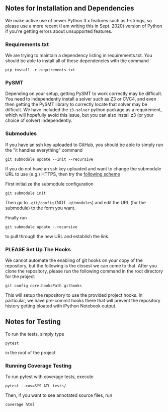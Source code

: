 ## Notes for Installation and Dependencies

We make active use of newer Python 3.x features such as f-strings, so please use a more recent (I am writing this in Sept. 2020) version of Python if you're getting errors about unsupported features.


### Requirements.txt

We are trying to maintain a dependency listing in requirements.txt.  You should be able to install all of these dependencies with the command
```
pip install -r requirements.txt
```

### PySMT

Depending on your setup, getting PySMT to work correctly may be difficult.  You need to independently install a solver such as Z3 or CVC4, and even then getting the PySMT library to correctly locate that solver may be difficult.  We have included the `z3-solver` python package as a requirement, which will hopefully avoid this issue, but you can also install z3 (or your choice of solver) independently.

### Submodules
If you have an ssh key uploaded to GitHub, you should be able to simply run the "it handles everything" command
```
git submodule update --init --recursive
```

If you do not have an ssh key uploaded and want to change the submodule URL to use (e.g.) HTTPS, then try the [following scheme](https://stackoverflow.com/questions/42028437/how-to-change-git-submodules-url-locally/42035018#:~:text=If%20you%20want%20to%20modify,that%20you%20want%20to%20push.&text=Then%20modify%20the%20.,the%20submodule%20URL%20as%20usual.)

First initialize the submodule configuration
```
git submodule init
```

Then go to `.git/config` (NOT `.gitmodules`) and edit the URL (for the submodule) to the form you want.

Finally run
```
git submodule update --recursive
```
to pull through the new URL and establish the link.


### PLEASE Set Up The Hooks

We cannot automate the enabling of git hooks on your copy of the repository, but the following is the closest we can come to that.  After you clone the repository, please run the following command in the root directory for the project
```
git config core.hooksPath githooks
```

This will setup the repository to use the provided project hooks.  In particular, we have pre-commit hooks there that will prevent the repository history getting bloated with iPython Notebook output.


## Notes for Testing

To run the tests, simply type
```
pytest
```
in the root of the project

### Running Coverage Testing

To run pytest with coverage tests, execute
```
pytest --cov=SYS_ATL tests/
```
Then, if you want to see annotated source files, run
```
coverage html
```

